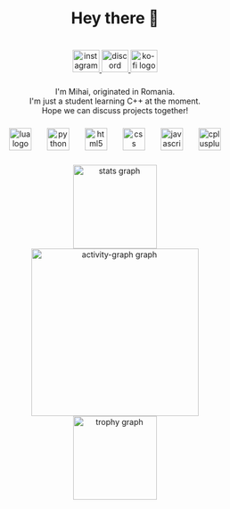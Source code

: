 <h1 align="center">Hey there 👋</h1>

###

<br clear="both">

<div align="center">
  <a href="https://instagram.com/ro_mihaiu" target="_blank">
    <img src="https://raw.githubusercontent.com/maurodesouza/profile-readme-generator/master/src/assets/icons/social/instagram/default.svg" width="48" height="40" alt="instagram logo"  />
  </a>
  <a href="https://discord.com/users/1027052856697684099" target="_blank">
    <img src="https://raw.githubusercontent.com/maurodesouza/profile-readme-generator/master/src/assets/icons/social/discord/default.svg" width="48" height="40" alt="discord logo"  />
  </a>
  <a href="https://ko-fi.com/ro_mihaiu" target="_blank">
  <img src="https://raw.githubusercontent.com/maurodesouza/profile-readme-generator/master/src/assets/icons/social/ko-fi/default.svg" width="48" height="40" alt="ko-fi logo"  />
  </a>
</div>

###

<p align="center">I'm Mihai, originated in Romania.<br>I'm just a student learning C++ at the moment.<br>Hope we can discuss projects together!</p>

###

<div align="center">
  <img src="https://cdn.jsdelivr.net/gh/devicons/devicon/icons/lua/lua-original.svg" height="40" alt="lua logo"  />
  <img width="20" />
  <img src="https://cdn.jsdelivr.net/gh/devicons/devicon/icons/python/python-original.svg" height="40" alt="python logo"  />
  <img width="20" />
  <img src="https://cdn.jsdelivr.net/gh/devicons/devicon/icons/html5/html5-original.svg" height="40" alt="html5 logo"  />
  <img width="20" />
  <img src="https://cdn.jsdelivr.net/gh/devicons/devicon/icons/css3/css3-original.svg" height="40" alt="css logo"  />
  <img width="20" />
  <img src="https://cdn.jsdelivr.net/gh/devicons/devicon/icons/javascript/javascript-original.svg" height="40" alt="javascript logo"  />
  <img width="20" />
  <img src="https://cdn.jsdelivr.net/gh/devicons/devicon/icons/cplusplus/cplusplus-original.svg" height="40" alt="cplusplus logo"  />
</div>

###

<div align="center">
  <img src="https://github-readme-stats.vercel.app/api?username=th3-m1h41tzuu&hide_title=true&hide_rank=false&show_icons=true&include_all_commits=true&count_private=true&disable_animations=false&theme=github_dark&locale=en&hide_border=false&order=1" height="150" alt="stats graph" /> <br>
  <img src="https://github-readme-activity-graph.vercel.app/graph?username=th3-m1h41tzuu&radius=16&theme=github-dark&area=false&order=5&hide_border=false&hide_title=true" height="300" alt="activity-graph graph" /> <br>
  <img src="https://github-profile-trophy.vercel.app?username=th3-m1h41tzuu&theme=discord&column=-1&row=1&margin-w=8&margin-h=8&no-bg=false&no-frame=true&order=4" height="150" alt="trophy graph"  />
</div>

###
